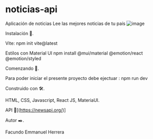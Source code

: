 # noticias-api
Aplicación de noticias
Lee las mejores noticias de tu país
![image](https://user-images.githubusercontent.com/90207514/169697708-d730e956-ea84-42b4-9b42-d71e250467a3.png)


Instalación 🔧.

Vite: npm init vite@latest

Estilos con Material UI
npm install @mui/material @emotion/react @emotion/styled

Comenzando 🚀.

Para poder iniciar el presente proyecto debe ejectuar : npm run dev

Construido con 🛠️.

HTML, CSS, Javascript, React JS, MateriaUI.

API 📑[(https://newsapi.org/)]

Autor ✒️.

Facundo Emmanuel Herrera
